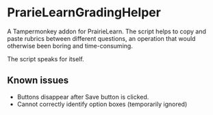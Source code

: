 # PrarieLearnGradingHelper

A Tampermonkey addon for PrairieLearn. The script helps to copy and paste rubrics between different questions, an operation that would otherwise been boring and time-consuming.

The script speaks for itself.

## Known issues

- Buttons disappear after Save button is clicked.
- Cannot correctly identify option boxes (temporarily ignored)
